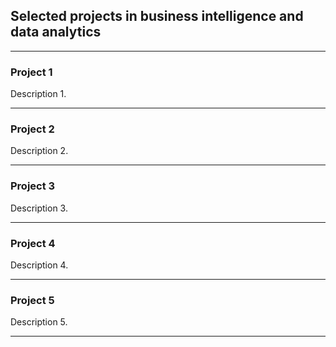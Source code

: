 ## Selected projects in business intelligence and data analytics

---

### Project 1

Description 1.

---

### Project 2
Description 2.

---

### Project 3
Description 3.

---

### Project 4
Description 4.

---

### Project 5
Description 5.

---
